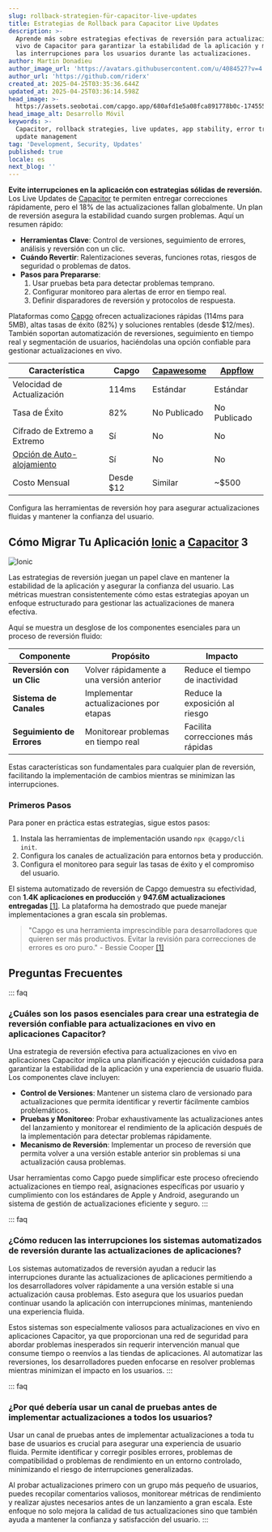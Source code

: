 ```yaml
---
slug: rollback-strategien-für-capacitor-live-updates
title: Estrategias de Rollback para Capacitor Live Updates
description: >-
  Aprende más sobre estrategias efectivas de reversión para actualizaciones en
  vivo de Capacitor para garantizar la estabilidad de la aplicación y minimizar
  las interrupciones para los usuarios durante las actualizaciones.
author: Martin Donadieu
author_image_url: 'https://avatars.githubusercontent.com/u/4084527?v=4'
author_url: 'https://github.com/riderx'
created_at: 2025-04-25T03:35:36.644Z
updated_at: 2025-04-25T03:36:14.598Z
head_image: >-
  https://assets.seobotai.com/capgo.app/680afd1e5a08fca891778b0c-1745552174598.jpg
head_image_alt: Desarrollo Móvil
keywords: >-
  Capacitor, rollback strategies, live updates, app stability, error tracking,
  update management
tag: 'Development, Security, Updates'
published: true
locale: es
next_blog: ''
---
```

**Evite interrupciones en la aplicación con estrategias sólidas de reversión.** Los Live Updates de [Capacitor](https://capacitorjs.com/) te permiten entregar correcciones rápidamente, pero el 18% de las actualizaciones fallan globalmente. Un plan de reversión asegura la estabilidad cuando surgen problemas. Aquí un resumen rápido:

-   **Herramientas Clave**: Control de versiones, seguimiento de errores, análisis y reversión con un clic.
-   **Cuándo Revertir**: Ralentizaciones severas, funciones rotas, riesgos de seguridad o problemas de datos.
-   **Pasos para Prepararse**:
    1.  Usar pruebas beta para detectar problemas temprano.
    2.  Configurar monitoreo para alertas de error en tiempo real.
    3.  Definir disparadores de reversión y protocolos de respuesta.

Plataformas como [Capgo](https://capgo.app/) ofrecen actualizaciones rápidas (114ms para 5MB), altas tasas de éxito (82%) y soluciones rentables (desde $12/mes). También soportan automatización de reversiones, seguimiento en tiempo real y segmentación de usuarios, haciéndolas una opción confiable para gestionar actualizaciones en vivo.

| **Característica** | **Capgo** | **[Capawesome](https://capawesome.io/)** | **[Appflow](https://ionic.io/appflow/)** |
| --- | --- | --- | --- |
| Velocidad de Actualización | 114ms | Estándar | Estándar |
| Tasa de Éxito | 82% | No Publicado | No Publicado |
| Cifrado de Extremo a Extremo | Sí | No | No |
| [Opción de Auto-alojamiento](https://capgo.app/blog/self-hosted-capgo/) | Sí | No | No |
| Costo Mensual | Desde $12 | Similar | ~$500 |

Configura las herramientas de reversión hoy para asegurar actualizaciones fluidas y mantener la confianza del usuario.

## Cómo Migrar Tu Aplicación [Ionic](https://ionicframework.com/) a [Capacitor](https://capacitorjs.com/) 3

![Ionic](https://assets.seobotai.com/capgo.app/680afd1e5a08fca891778b0c/e144b5b930d9d793c665f9f08c6b1196.jpg)

Las estrategias de reversión juegan un papel clave en mantener la estabilidad de la aplicación y asegurar la confianza del usuario. Las métricas muestran consistentemente cómo estas estrategias apoyan un enfoque estructurado para gestionar las actualizaciones de manera efectiva.

Aquí se muestra un desglose de los componentes esenciales para un proceso de reversión fluido:

| Componente | Propósito | Impacto |
| --- | --- | --- |
| **Reversión con un Clic** | Volver rápidamente a una versión anterior | Reduce el tiempo de inactividad |
| **Sistema de Canales** | Implementar actualizaciones por etapas | Reduce la exposición al riesgo |
| **Seguimiento de Errores** | Monitorear problemas en tiempo real | Facilita correcciones más rápidas |

Estas características son fundamentales para cualquier plan de reversión, facilitando la implementación de cambios mientras se minimizan las interrupciones.

### Primeros Pasos

Para poner en práctica estas estrategias, sigue estos pasos:

1.  Instala las herramientas de implementación usando `npx @capgo/cli init`.
2.  Configura los canales de actualización para entornos beta y producción.
3.  Configura el monitoreo para seguir las tasas de éxito y el compromiso del usuario.

El sistema automatizado de reversión de Capgo demuestra su efectividad, con **1.4K aplicaciones en producción** y **947.6M actualizaciones entregadas** [\[1\]](https://capgo.app/). La plataforma ha demostrado que puede manejar implementaciones a gran escala sin problemas.

> "Capgo es una herramienta imprescindible para desarrolladores que quieren ser más productivos. Evitar la revisión para correcciones de errores es oro puro." - Bessie Cooper [\[1\]](https://capgo.app/)

## Preguntas Frecuentes

::: faq
### ¿Cuáles son los pasos esenciales para crear una estrategia de reversión confiable para actualizaciones en vivo en aplicaciones Capacitor?

Una estrategia de reversión efectiva para actualizaciones en vivo en aplicaciones Capacitor implica una planificación y ejecución cuidadosa para garantizar la estabilidad de la aplicación y una experiencia de usuario fluida. Los componentes clave incluyen:

-   **Control de Versiones**: Mantener un sistema claro de versionado para actualizaciones que permita identificar y revertir fácilmente cambios problemáticos.
-   **Pruebas y Monitoreo**: Probar exhaustivamente las actualizaciones antes del lanzamiento y monitorear el rendimiento de la aplicación después de la implementación para detectar problemas rápidamente.
-   **Mecanismo de Reversión**: Implementar un proceso de reversión que permita volver a una versión estable anterior sin problemas si una actualización causa problemas.

Usar herramientas como Capgo puede simplificar este proceso ofreciendo actualizaciones en tiempo real, asignaciones específicas por usuario y cumplimiento con los estándares de Apple y Android, asegurando un sistema de gestión de actualizaciones eficiente y seguro.
:::

::: faq
### ¿Cómo reducen las interrupciones los sistemas automatizados de reversión durante las actualizaciones de aplicaciones?

Los sistemas automatizados de reversión ayudan a reducir las interrupciones durante las actualizaciones de aplicaciones permitiendo a los desarrolladores volver rápidamente a una versión estable si una actualización causa problemas. Esto asegura que los usuarios puedan continuar usando la aplicación con interrupciones mínimas, manteniendo una experiencia fluida.

Estos sistemas son especialmente valiosos para actualizaciones en vivo en aplicaciones Capacitor, ya que proporcionan una red de seguridad para abordar problemas inesperados sin requerir intervención manual que consume tiempo o reenvíos a las tiendas de aplicaciones. Al automatizar las reversiones, los desarrolladores pueden enfocarse en resolver problemas mientras minimizan el impacto en los usuarios.
:::

::: faq
### ¿Por qué debería usar un canal de pruebas antes de implementar actualizaciones a todos los usuarios?

Usar un canal de pruebas antes de implementar actualizaciones a toda tu base de usuarios es crucial para asegurar una experiencia de usuario fluida. Permite identificar y corregir posibles errores, problemas de compatibilidad o problemas de rendimiento en un entorno controlado, minimizando el riesgo de interrupciones generalizadas.

Al probar actualizaciones primero con un grupo más pequeño de usuarios, puedes recopilar comentarios valiosos, monitorear métricas de rendimiento y realizar ajustes necesarios antes de un lanzamiento a gran escala. Este enfoque no solo mejora la calidad de tus actualizaciones sino que también ayuda a mantener la confianza y satisfacción del usuario.
:::
